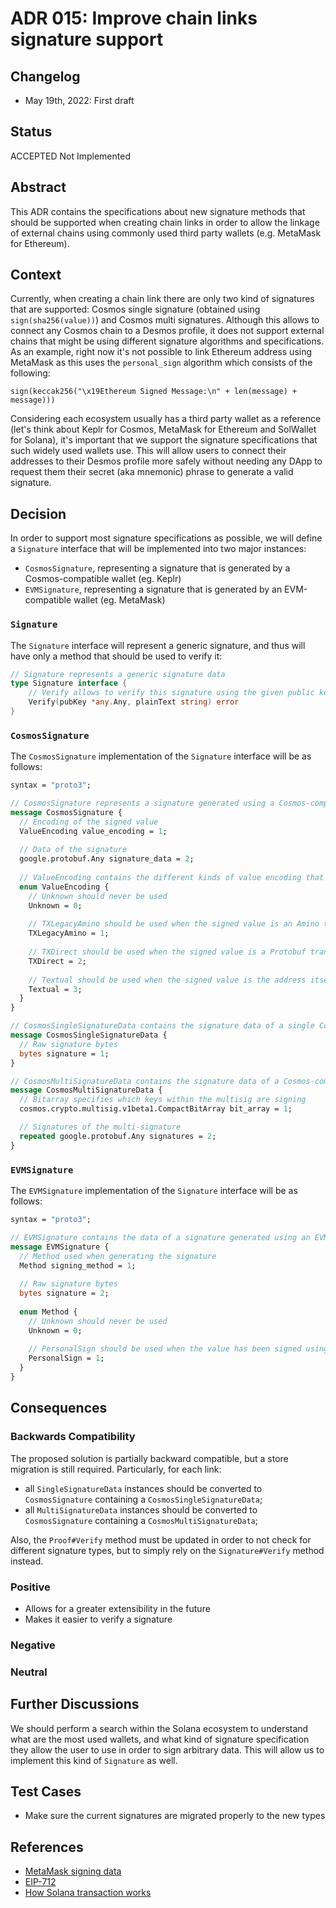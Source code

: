 # ADR 015: Improve chain links signature support

## Changelog

- May 19th, 2022: First draft

## Status

ACCEPTED Not Implemented

## Abstract

This ADR contains the specifications about new signature methods that should be supported when creating chain links in order to allow the linkage of external chains using commonly used third party wallets (e.g. MetaMask for Ethereum).    


## Context

Currently, when creating a chain link there are only two kind of signatures that are supported: Cosmos single signature (obtained using `sign(sha256(value))`) and Cosmos multi signatures. Although this allows to connect any Cosmos chain to a Desmos profile, it does not support external chains that might be using different signature algorithms and specifications. As an example, right now it's not possible to link Ethereum address using MetaMask as this uses the `personal_sign` algorithm which consists of the following: 

```
sign(keccak256("\x19Ethereum Signed Message:\n" + len(message) + message)))
```

Considering each ecosystem usually has a third party wallet as a reference (let's think about Keplr for Cosmos, MetaMask for Ethereum and SolWallet for Solana), it's important that we support the signature specifications that such widely used wallets use. This will allow users to connect their addresses to their Desmos profile more safely without needing any DApp to request them their secret (aka mnemonic) phrase to generate a valid signature.       

## Decision

In order to support most signature specifications as possible, we will define a `Signature` interface that will be implemented into two major instances: 

- `CosmosSignature`, representing a signature that is generated by a Cosmos-compatible wallet (eg. Keplr)
- `EVMSignature`, representing a signature that is generated by an EVM-compatible wallet (eg. MetaMask)

### `Signature`

The `Signature` interface will represent a generic signature, and thus will have only a method that should be used to verify it: 

```go
// Signature represents a generic signature data
type Signature interface {
	// Verify allows to verify this signature using the given public key against the given plain text
	Verify(pubKey *any.Any, plainText string) error
}

```

### `CosmosSignature`

The `CosmosSignature` implementation of the `Signature` interface will be as follows: 

```protobuf
syntax = "proto3";

// CosmosSignature represents a signature generated using a Cosmos-compatible wallet 
message CosmosSignature {
  // Encoding of the signed value 
  ValueEncoding value_encoding = 1;
  
  // Data of the signature
  google.protobuf.Any signature_data = 2;
  
  // ValueEncoding contains the different kinds of value encoding that the signature can have
  enum ValueEncoding {
    // Unknown should never be used
    Unknown = 0;
    
    // TXLegacyAmino should be used when the signed value is an Amino transaction, containing the address inside its memo 
    TXLegacyAmino = 1;
    
    // TXDirect should be used when the signed value is a Protobuf transaction containing the address inside its memo
    TXDirect = 2;
    
    // Textual should be used when the signed value is the address itself
    Textual = 3;
  }
}

// CosmosSingleSignatureData contains the signature data of a single Cosmos-compatible signature
message CosmosSingleSignatureData {
  // Raw signature bytes
  bytes signature = 1;
}

// CosmosMultiSignatureData contains the signature data of a Cosmos-compatible multisig
message CosmosMultiSignatureData {
  // Bitarray specifies which keys within the multisig are signing
  cosmos.crypto.multisig.v1beta1.CompactBitArray bit_array = 1;

  // Signatures of the multi-signature
  repeated google.protobuf.Any signatures = 2;
}
```

### `EVMSignature`

The `EVMSignature` implementation of the `Signature` interface will be as follows:

```protobuf
syntax = "proto3";

// EVMSignature contains the data of a signature generated using an EVM-compatible wallet
message EVMSignature {
  // Method used when generating the signature
  Method signing_method = 1;
  
  // Raw signature bytes
  bytes signature = 2;
  
  enum Method {
    // Unknown should never be used
    Unknown = 0;
    
    // PersonalSign should be used when the value has been signed using the personal_sign signature method
    PersonalSign = 1;
  }
}
```

## Consequences

### Backwards Compatibility

The proposed solution is partially backward compatible, but a store migration is still required. Particularly, for each link:
- all `SingleSignatureData` instances should be converted to `CosmosSignature` containing a `CosmosSingleSignatureData`; 
- all `MultiSignatureData` instances should be converted to `CosmosSignature` containing a `CosmosMultiSignatureData`;

Also, the `Proof#Verify` method must be updated in order to not check for different signature types, but to simply rely on the `Signature#Verify` method instead.

### Positive

- Allows for a greater extensibility in the future 
- Makes it easier to verify a signature

### Negative

### Neutral

## Further Discussions

We should perform a search within the Solana ecosystem to understand what are the most used wallets, and what kind of signature specification they allow the user to use in order to sign arbitrary data. This will allow us to implement this kind of `Signature` as well. 

## Test Cases

- Make sure the current signatures are migrated properly to the new types

## References

- [MetaMask signing data](https://docs.metamask.io/guide/signing-data.html)
- [EIP-712](https://eips.ethereum.org/EIPS/eip-712)
- [How Solana transaction works](https://medium.com/@asmiller1989/solana-transactions-in-depth-1f7f7fe06ac2)